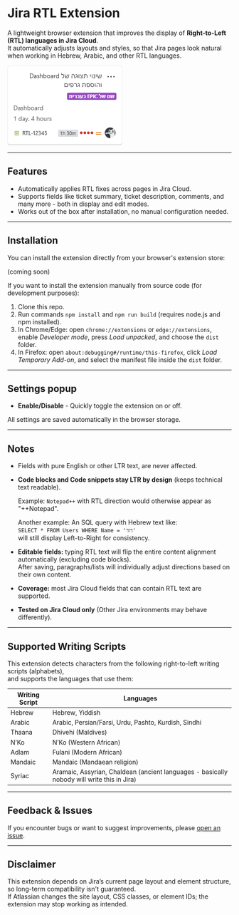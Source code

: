 # Jira RTL Extension

A lightweight browser extension that improves the display of **Right-to-Left (RTL) languages in Jira Cloud**.  
It automatically adjusts layouts and styles, so that Jira pages look natural when working in Hebrew, Arabic, and other RTL languages.

![Screenshot of Jira RTL Extension](promotion/card-screenshot.png)

---

## Features
- Automatically applies RTL fixes across pages in Jira Cloud.
- Supports fields like ticket summary, ticket description, comments, and many more - both in display and edit modes.
- Works out of the box after installation, no manual configuration needed.

---

## Installation
You can install the extension directly from your browser's extension store:

(coming soon)

If you want to install the extension manually from source code (for development purposes):
1. Clone this repo.
2. Run commands `npm install` and `npm run build` (requires node.js and npm installed).
3. In Chrome/Edge: open `chrome://extensions` or `edge://extensions`, enable *Developer mode*, press *Load unpacked*, and choose the `dist` folder.
4. In Firefox: open `about:debugging#/runtime/this-firefox`, click *Load Temporary Add-on*, and select the manifest file inside the `dist` folder.

---

## Settings popup
- **Enable/Disable** - Quickly toggle the extension on or off.  

All settings are saved automatically in the browser storage.

---

## Notes
- Fields with pure English or other LTR text, are never affected.
- **Code blocks and Code snippets stay LTR by design** (keeps technical text readable).
  
  Example: `Notepad++` with RTL direction would otherwise appear as "++Notepad".
  
  Another example: An SQL query with Hebrew text like:  
  `SELECT * FROM Users WHERE Name = 'דוד'`  
  will still display Left-to-Right for consistency.
- **Editable fields:** typing RTL text will flip the entire content alignment automatically (excluding code blocks).  
After saving, paragraphs/lists will individually adjust directions based on their own content.
- **Coverage:** most Jira Cloud fields that can contain RTL text are supported.
- **Tested on Jira Cloud only** (Other Jira environments may behave differently).

---

## Supported Writing Scripts

This extension detects characters from the following right-to-left writing scripts (alphabets),  
and supports the languages that use them:

| Writing Script | Languages |
|----------------|-----------|
| Hebrew         | Hebrew, Yiddish |
| Arabic         | Arabic, Persian/Farsi, Urdu, Pashto, Kurdish, Sindhi |
| Thaana         | Dhivehi (Maldives) |
| N’Ko           | N’Ko (Western African) |
| Adlam          | Fulani (Modern African) |
| Mandaic        | Mandaic (Mandaean religion) |
| Syriac         | Aramaic, Assyrian, Chaldean (ancient languages - basically nobody will write this in Jira) |

---

## Feedback & Issues
If you encounter bugs or want to suggest improvements, please [open an issue](../../issues).

---

## Disclaimer
This extension depends on Jira’s current page layout and element structure, so long-term compatibility isn't guaranteed.  
If Atlassian changes the site layout, CSS classes, or element IDs; the extension may stop working as intended.
